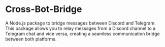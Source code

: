 # Cross-Bot-Bridge
A Node.js package to bridge messages between Discord and Telegram. This package allows you to relay messages from a Discord channel to a Telegram chat and vice versa, creating a seamless communication bridge between both platforms.
